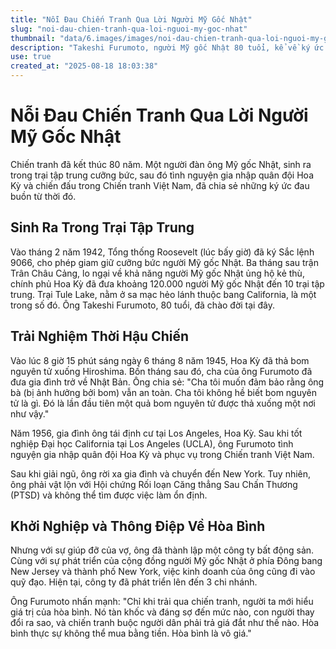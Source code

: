 ```yaml
---
title: "Nỗi Đau Chiến Tranh Qua Lời Người Mỹ Gốc Nhật"
slug: "noi-dau-chien-tranh-qua-loi-nguoi-my-goc-nhat"
thumbnail: "data/6.images/images/noi-dau-chien-tranh-qua-loi-nguoi-my-goc-nhat.webp"
description: "Takeshi Furumoto, người Mỹ gốc Nhật 80 tuổi, kể về ký ức đau thương khi sinh ra trong trại tập trung và tham gia chiến tranh Việt Nam, nhấn mạnh giá trị của hòa bình."
use: true
created_at: "2025-08-18 18:03:38"
---
```


# Nỗi Đau Chiến Tranh Qua Lời Người Mỹ Gốc Nhật

Chiến tranh đã kết thúc 80 năm. Một người đàn ông Mỹ gốc Nhật, sinh ra trong trại tập trung cưỡng bức, sau đó tình nguyện gia nhập quân đội Hoa Kỳ và chiến đấu trong Chiến tranh Việt Nam, đã chia sẻ những ký ức đau buồn từ thời đó.

## Sinh Ra Trong Trại Tập Trung

Vào tháng 2 năm 1942, Tổng thống Roosevelt (lúc bấy giờ) đã ký Sắc lệnh 9066, cho phép giam giữ cưỡng bức người Mỹ gốc Nhật. Ba tháng sau trận Trân Châu Cảng, lo ngại về khả năng người Mỹ gốc Nhật ủng hộ kẻ thù, chính phủ Hoa Kỳ đã đưa khoảng 120.000 người Mỹ gốc Nhật đến 10 trại tập trung. Trại Tule Lake, nằm ở sa mạc hẻo lánh thuộc bang California, là một trong số đó. Ông Takeshi Furumoto, 80 tuổi, đã chào đời tại đây.

## Trải Nghiệm Thời Hậu Chiến

Vào lúc 8 giờ 15 phút sáng ngày 6 tháng 8 năm 1945, Hoa Kỳ đã thả bom nguyên tử xuống Hiroshima. Bốn tháng sau đó, cha của ông Furumoto đã đưa gia đình trở về Nhật Bản. Ông chia sẻ: "Cha tôi muốn đảm bảo rằng ông bà (bị ảnh hưởng bởi bom) vẫn an toàn. Cha tôi không hề biết bom nguyên tử là gì. Đó là lần đầu tiên một quả bom nguyên tử được thả xuống một nơi như vậy."

Năm 1956, gia đình ông tái định cư tại Los Angeles, Hoa Kỳ. Sau khi tốt nghiệp Đại học California tại Los Angeles (UCLA), ông Furumoto tình nguyện gia nhập quân đội Hoa Kỳ và phục vụ trong Chiến tranh Việt Nam.

Sau khi giải ngũ, ông rời xa gia đình và chuyển đến New York. Tuy nhiên, ông phải vật lộn với Hội chứng Rối loạn Căng thẳng Sau Chấn Thương (PTSD) và không thể tìm được việc làm ổn định.

## Khởi Nghiệp và Thông Điệp Về Hòa Bình

Nhưng với sự giúp đỡ của vợ, ông đã thành lập một công ty bất động sản. Cùng với sự phát triển của cộng đồng người Mỹ gốc Nhật ở phía Đông bang New Jersey và thành phố New York, việc kinh doanh của ông cũng đi vào quỹ đạo. Hiện tại, công ty đã phát triển lên đến 3 chi nhánh.

Ông Furumoto nhấn mạnh: "Chỉ khi trải qua chiến tranh, người ta mới hiểu giá trị của hòa bình. Nó tàn khốc và đáng sợ đến mức nào, con người thay đổi ra sao, và chiến tranh buộc người dân phải trả giá đắt như thế nào. Hòa bình thực sự không thể mua bằng tiền. Hòa bình là vô giá."
